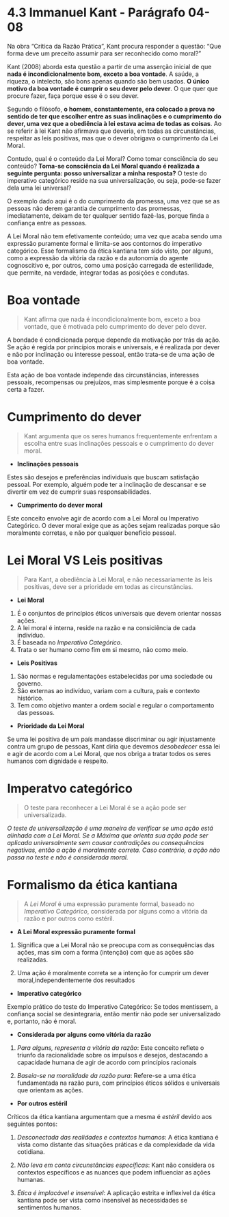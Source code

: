 # 4.3 Immanuel Kant - Parágrafo 04-08

Na obra “Crítica da Razão Prática”, Kant procura responder a questão: “Que forma deve um preceito assumir para ser reconhecido como moral?”

Kant (2008) aborda esta questão a partir de uma asserção inicial de que **nada é incondicionalmente bom, exceto a boa vontade**. A saúde, a riqueza, o intelecto, são bons apenas quando são bem usados. **O único motivo da boa vontade é cumprir o seu dever pelo dever**. O que quer que procure fazer, faça porque esse é o seu dever.

Segundo o filósofo, **o homem, constantemente, era colocado a prova no sentido de ter que escolher entre as suas inclinações e o cumprimento do dever, uma vez que a obediência à lei estava acima de todas as coisas**. Ao se referir à lei Kant não afirmava que deveria, em todas as circunstâncias, respeitar as leis positivas, mas que o dever obrigava o cumprimento da Lei Moral.

Contudo, qual é o conteúdo da Lei Moral? Como tomar consciência do seu conteúdo? **Toma-se consciência da Lei Moral quando é realizada a seguinte pergunta: posso universalizar a minha resposta?** O teste do imperativo categórico reside na sua universalização, ou seja, pode-se fazer dela uma lei universal?

O exemplo dado aqui é o do cumprimento da promessa, uma vez que se as pessoas não derem garantia de cumprimento das promessas, imediatamente, deixam de ter qualquer sentido fazê-las, porque finda a confiança entre as pessoas.

A Lei Moral não tem efetivamente conteúdo; uma vez que acaba sendo uma expressão puramente formal e limita-se aos contornos do imperativo categórico. Esse formalismo da ética kantiana tem sido visto, por alguns, como a expressão da vitória da razão e da autonomia do agente cognoscitivo e, por outros, como uma posição carregada de esterilidade, que permite, na verdade, integrar todas as posições e condutas.

# Boa vontade

> Kant afirma que nada é incondicionalmente bom, exceto a boa vontade, que é motivada pelo cumprimento do dever pelo dever.

A bondade é condicionada porque depende da motivação por trás da ação. Se ação é regida por princípios morais e universais, e é realizada por dever e não por inclinação ou interesse pessoal, então trata-se de uma ação de boa vontade.  

Esta ação de boa vontade independe das circunstâncias, interesses pessoais, recompensas ou prejuízos, mas simplesmente porque é a coisa certa a fazer.

# Cumprimento do dever

> Kant argumenta que os seres humanos frequentemente enfrentam a escolha entre suas inclinações pessoais e o cumprimento do dever moral. 

- **Inclinações pessoais**

Estes são desejos e preferências individuais que buscam satisfação pessoal. Por exemplo, alguém pode ter a inclinação de descansar e se divertir em vez de cumprir suas responsabilidades.

- **Cumprimento do dever moral**

Este conceito envolve agir de acordo com a Lei Moral ou Imperativo Categórico. O dever moral exige que as ações sejam realizadas porque são moralmente corretas, e não por qualquer benefício pessoal.

# Lei Moral VS Leis positivas

> Para Kant, a obediência à Lei Moral, e não necessariamente às leis positivas, deve ser a prioridade em todas as circunstâncias.

- **Lei Moral**
  
1. É o conjuntos de princípios éticos universais que devem orientar nossas ações.
2. A lei moral é interna, reside na razão e na consiciência de cada indivíduo.
3. É baseada no *Imperativo Categórico*.
4. Trata o ser humano como fim em si mesmo, não como meio.

- **Leis Positivas**

 1. São normas e regulamentações estabelecidas por uma sociedade ou governo.
 2. São externas ao indivíduo, variam com a cultura, país e contexto histórico.
 3. Tem como objetivo manter a ordem social e regular o comportamento das pessoas.

- **Prioridade da Lei Moral**
  
Se uma lei positiva de um país mandasse discriminar ou agir injustamente contra um grupo de pessoas, Kant diria que devemos *desobedecer* essa lei e agir de acordo com a Lei Moral, que nos obriga a tratar todos os seres humanos com dignidade e respeito.

# Imperatvo categórico

> O teste para reconhecer a Lei Moral é se a ação pode ser universalizada.

*O teste de universalização é uma maneira de verificar se uma ação está alinhada com a Lei Moral. Se a Máxima que orienta sua ação pode ser aplicada universalmente sem causar contradições ou consequências negativas, então a ação é moralmente correta. Caso contrário, a ação não passa no teste e não é considerada moral.*

# Formalismo da ética kantiana

> A *Lei Moral* é uma expressão puramente formal, baseado no *Imperativo Categórico*, considerada por alguns como a vitória da razão e por outros como estéril.

- **A Lei Moral expressão puramente formal**

1. Significa que a Lei Moral não se preocupa com as consequências das ações, mas sim com a forma (intenção) com que as ações são realizadas.
   
2. Uma ação é moralmente correta se a intenção for cumprir um dever moral,independentemente dos resultados

- **Imperativo categórico**

Exemplo prático do teste do Imperativo Categórico: Se todos mentissem, a confiança social se desintegraria, então mentir não pode ser universalizado e, portanto, não é moral.

- **Considerada por alguns como vitória da razão**

1. *Para alguns, representa a vitória da razão*: Este conceito reflete o triunfo da racionalidade sobre os impulsos e desejos, destacando a capacidade humana de agir de acordo com princípios racionais
   
2. *Baseia-se na moralidade da razão pura*: Refere-se a uma ética fundamentada na razão pura, com princípios éticos sólidos e universais que orientam as ações.

- **Por outros estéril**

Críticos da ética kantiana argumentam que a mesma é *estéril* devido aos seguintes pontos:

1. *Desconectada das realidades e contextos humanos*: A ética kantiana é vista como distante das situações práticas e da complexidade da vida cotidiana.
   
2. *Não leva em conta circunstâncias específicas*: Kant não considera os contextos específicos e as nuances que podem influenciar as ações humanas.
   
3. *Ética é implacável e insensível*: A aplicação estrita e inflexível da ética kantiana pode ser vista como insensível às necessidades se sentimentos humanos.